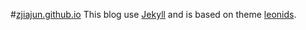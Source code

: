 #[zjiajun.github.io](http://zjiajun.github.io/)
This blog use [Jekyll](http://jekyllrb.com) and is based on theme [leonids](https://github.com/renyuanz/leonids).

